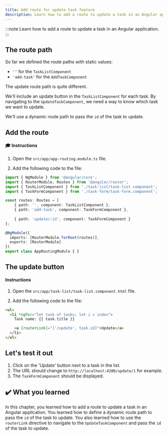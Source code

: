 ```yaml
---
title: Add route for update task feature
description: Learn how to add a route to update a task in an Angular application.
---
```


:::note
Learn how to add a route to update a task in an Angular application.
:::

## The route path

So far we defined the route paths with static values:

- `''` for the `TaskListComponent`
- `'add-task'` for the `AddTaskComponent`

The update route path is quite different.

We'll include an update button in the `TaskListComponent` for each task.
By navigating to the `UpdateTaskComponent`, we need a way to know which task we want to update.

We'll use a dynamic route path to pass the `id` of the task to update.

## Add the route

#### 🎓 Instructions

1. Open the `src/app/app-routing.module.ts` file.

2. Add the following code to the file:

```typescript ins={"1. Add the route for the update task feature": 9-10}
import { NgModule } from '@angular/core';
import { RouterModule, Routes } from '@angular/router';
import { TaskListComponent } from './task-list/task-list.component';
import { TaskFormComponent } from './task-form/task-form.component';

const routes: Routes = [
    { path: '', component: TaskListComponent },
    { path: 'add-task', component: TaskFormComponent },
    
    { path: 'update/:id', component: TaskFormComponent }
];

@NgModule({
  imports: [RouterModule.forRoot(routes)],
  exports: [RouterModule]
})
export class AppRoutingModule { }
```

## The update button

#### Instructions

1. Open the `src/app/task-list/task-list.component.html` file.

2. Add the following code to the file:

```html ins={"1. Add the update button": 4-5}
<ul>
  <li *ngFor="let task of tasks; let i = index">
    Task name: {{ task.title }}

    <a [routerLink]="['/update', task.id]">Update</a>
  </li>
</ul>
```

## Let's test it out

1. Click on the 'Update' button next to a task in the list.
2. The URL should change to `http://localhost:4200/update/1` for example.
3. The `TaskFormComponent` should be displayed.

## ✔️ What you learned

In this chapter, you learned how to add a route to update a task in an Angular application. You learned how to define a dynamic route path to pass the `id` of the task to update. You also learned how to use the `routerLink` directive to navigate to the `UpdateTaskComponent` and pass the `id` of
the task to update.

